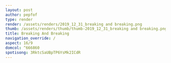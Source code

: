 ```yaml
---
layout: post
author: pepfof
type: render
render: /assets/renders/2019_12_31_breaking and breaking.png
thumb: /assets/renders/thumb/thumb-2019_12_31_breaking and breaking.png
title: Breaking And Breaking
navigation_override: /
aspect: 16/9
domcol: ^666860
spotisong: 3RktcSaUBpTP6YsMk2ICdR
---
```


<!--USER BEGIN 1-->

<!--USER END 1-->

<!--more-->
<!--USER BEGIN 2-->

<!--USER END 2-->

